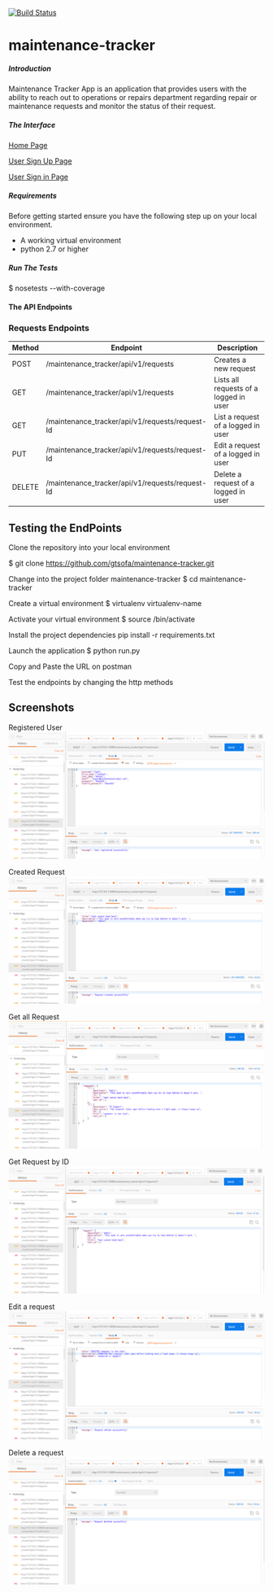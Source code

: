 
[![Build Status](https://travis-ci.org/gtsofa/maintenance-tracker.svg?branch=ft-crud-api-endpoints)](https://travis-ci.org/gtsofa/maintenance-tracker)

# maintenance-tracker

##### Introduction
Maintenance Tracker App is an application that provides users with the ability to reach out to operations or repairs department regarding repair or maintenance requests and monitor the status of their request.

##### The Interface
[Home Page](https://gtsofa.github.io/maintenance-tracker/UI/index.html)

[User Sign Up Page](https://gtsofa.github.io/maintenance-tracker/UI/sign_up.html)

[User Sign in Page](https://gtsofa.github.io/maintenance-tracker/UI/sign_in.html)


##### Requirements
Before getting started ensure you have the following step up on your local environment.
* A working virtual environment
* python 2.7 or higher


##### Run The Tests
$ nosetests --with-coverage

#### The API Endpoints

### Requests Endpoints

Method | Endpoint | Description
--- | --- | ---
POST | /maintenance_tracker/api/v1/requests | Creates a new request
GET | /maintenance_tracker/api/v1/requests | Lists all requests of a logged in user
GET | /maintenance_tracker/api/v1/requests/request-Id | List a request of a logged in user
PUT | /maintenance_tracker/api/v1/requests/request-Id | Edit a request of a logged in user
DELETE | /maintenance_tracker/api/v1/requests/request-Id | Delete a request of a logged in user


## Testing the EndPoints

Clone the repository into your local environment 

$ git clone https://github.com/gtsofa/maintenance-tracker.git 

Change into the project folder maintenance-tracker  $ cd maintenance-tracker

Create a virtual environment $ virtualenv virtualenv-name

Activate your virtual environment  $ source <virtualenv-name>/bin/activate

Install the project dependencies pip install -r requirements.txt

Launch the application   $ python run.py

Copy and Paste the URL on postman

Test the endpoints by changing  the http methods

## Screenshots 

Registered User
![Registered User](https://github.com/gtsofa/maintenance-tracker/blob/ft-crud-api-endpoints/designs/UI/img/mockups/users/register_user.png)

Created Request
![Register User](https://github.com/gtsofa/maintenance-tracker/blob/ft-crud-api-endpoints/designs/UI/img/mockups/requests/request_created.png)

Get all Request
![Get all Request](https://github.com/gtsofa/maintenance-tracker/blob/ft-crud-api-endpoints/designs/UI/img/mockups/requests/get_all_requests.png)

Get Request by ID
![Get all Request](https://github.com/gtsofa/maintenance-tracker/blob/ft-crud-api-endpoints/designs/UI/img/mockups/requests/get_a_request_by_ID.png)

Edit a request
![Get all Request](https://github.com/gtsofa/maintenance-tracker/blob/ft-crud-api-endpoints/designs/UI/img/mockups/requests/edited_request.png)

Delete a request
![Get all Request](https://github.com/gtsofa/maintenance-tracker/blob/ft-crud-api-endpoints/designs/UI/img/mockups/requests/delete_request.png)







